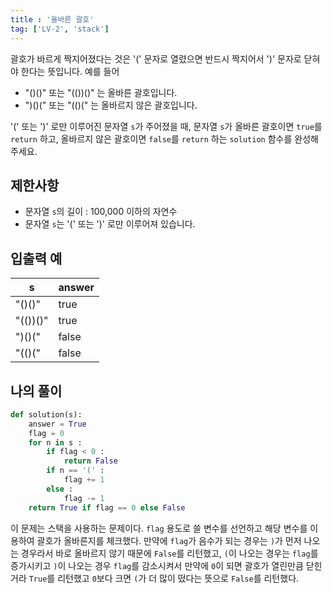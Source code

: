 ```yaml
---
title : '올바른 괄호'
tag: ['LV-2', 'stack']
---
```


괄호가 바르게 짝지어졌다는 것은 '(' 문자로 열렸으면 반드시 짝지어서 ')' 문자로 닫혀야 한다는 뜻입니다. 예를 들어

-   "()()" 또는 "(())()" 는 올바른 괄호입니다.
-   ")()(" 또는 "(()(" 는 올바르지 않은 괄호입니다.

'(' 또는 ')' 로만 이루어진 문자열 `s`가 주어졌을 때, 문자열 `s`가 올바른 괄호이면 `true`를 `return` 하고, 올바르지 않은 괄호이면 `false`를 `return` 하는 `solution` 함수를 완성해 주세요.

## 제한사항

-   문자열 `s`의 길이 : 100,000 이하의 자연수
-   문자열 `s`는 '(' 또는 ')' 로만 이루어져 있습니다.


## 입출력 예
| s        | answer |
| -------- | ------ |
| "()()"   | true   |
| "(())()" | true   |
| ")()("   | false  |
| "(()("   | false  |


## 나의 풀이

```python
def solution(s):
    answer = True
    flag = 0
    for n in s :
        if flag < 0 :
            return False
        if n == '(' :
            flag += 1
        else :
            flag -= 1
    return True if flag == 0 else False
```

이 문제는 스택을 사용하는 문제이다. `flag` 용도로 쓸 변수를 선언하고 해당 변수를 이용하여 괄호가 올바른지를 체크했다. 만약에 `flag`가 음수가 되는 경우는 `)`가 먼저 나오는 경우라서 바로 올바르지 않기 때문에 `False`를 리턴했고, `(`이 나오는 경우는 `flag`를 증가시키고 `)`이 나오는 경우 `flag`를 감소시켜서 만약에 `0`이 되면 괄호가 열린만큼 닫힌거라 `True`를 리턴했고 `0`보다 크면 `(`가 더 많이 떴다는 뜻으로 `False`를 리턴했다.
